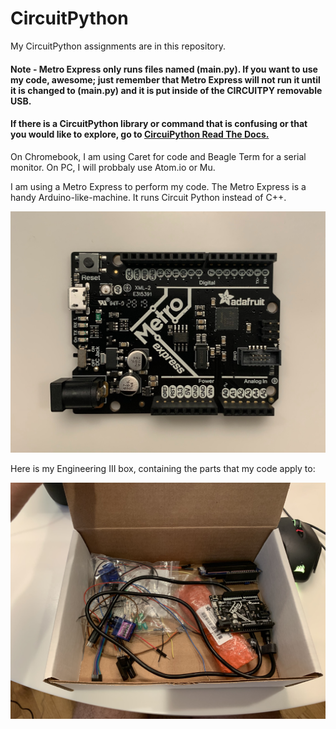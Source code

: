 # CircuitPython
My CircuitPython assignments are in this repository.

#### Note - Metro Express only runs files named (main.py). If you want to use my code, awesome; just remember that Metro Express will not run it until it is changed to (main.py) and it is put inside of the CIRCUITPY removable USB.

#### If there is a CircuitPython library or command that is confusing or that you would like to explore, go to [CircuiPython Read The Docs.](https://readthedocs.org/projects/circuitpython/)

On Chromebook, I am using Caret for code and Beagle Term for a serial monitor. On PC, I will probbaly use Atom.io or Mu.

I am using a Metro Express to perform my code. The Metro Express is a handy Arduino-like-machine. It runs Circuit Python instead of C++.

![Metro Express](/Hello_CircuitPython/Luke-Engineering_III-Metro_Express.jpg)

Here is my Engineering III box, containing the parts that my code apply to:

![Engineering Parts Box](/Hello_CircuitPython/Luke-Engineering_III-Parts_Box.jpg)

